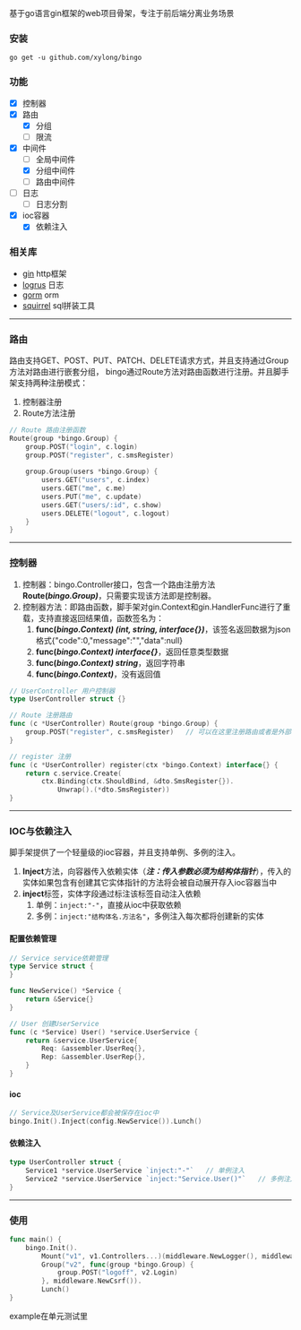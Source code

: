 基于go语言gin框架的web项目骨架，专注于前后端分离业务场景

### 安装
```
go get -u github.com/xylong/bingo
```

### 功能
- [x] 控制器
- [x] 路由
    - [x] 分组
    - [ ] 限流
- [x] 中间件
    - [ ] 全局中间件
    - [x] 分组中间件
    - [ ] 路由中间件
- [ ] 日志
    - [ ] 日志分割
- [x] ioc容器
    - [x] 依赖注入

### 相关库
- [gin](https://github.com/gin-gonic/gin) http框架
- [logrus](https://github.com/sirupsen/logrus) 日志
- [gorm](gorm.io/gorm) orm
- [squirrel](github.com/Masterminds/squirrel) sql拼装工具

****

### 路由
路由支持GET、POST、PUT、PATCH、DELETE请求方式，并且支持通过Group方法对路由进行嵌套分组， bingo通过Route方法对路由函数进行注册。并且脚手架支持两种注册模式：
1. 控制器注册
2. Route方法注册
```go
// Route 路由注册函数
Route(group *bingo.Group) {
    group.POST("login", c.login)
    group.POST("register", c.smsRegister)
	
    group.Group(users *bingo.Group) {
        users.GET("users", c.index)
        users.GET("me", c.me)
        users.PUT("me", c.update)
        users.GET("users/:id", c.show)
        users.DELETE("logout", c.logout)
    }
}
```

****

### 控制器
1. 控制器：bingo.Controller接口，包含一个路由注册方法**Route(*bingo.Group)***，只需要实现该方法即是控制器。
2. 控制器方法：即路由函数，脚手架对gin.Context和gin.HandlerFunc进行了重载，支持直接返回结果值，函数签名为：
   1. **func(*bingo.Context) (int, string, interface{})***，该签名返回数据为json格式{"code":0,"message":"","data":null}
   2. **func(*bingo.Context) interface{}***，返回任意类型数据
   3. **func(*bingo.Context) string***，返回字符串
   4. **func(*bingo.Context)***，没有返回值
```go
// UserController 用户控制器
type UserController struct {}

// Route 注册路由
func (c *UserController) Route(group *bingo.Group) {
	group.POST("register", c.smsRegister)   // 可以在这里注册路由或者是外部注册路由
}

// register 注册
func (c *UserController) register(ctx *bingo.Context) interface{} {
	return c.service.Create(
		ctx.Binding(ctx.ShouldBind, &dto.SmsRegister{}).
			Unwrap().(*dto.SmsRegister))
}
```

****

### IOC与依赖注入
脚手架提供了一个轻量级的ioc容器，并且支持单例、多例的注入。
1. **Inject**方法，向容器传入依赖实体（***注：传入参数必须为结构体指针***），传入的实体如果包含有创建其它实体指针的方法将会被自动展开存入ioc容器当中
2. **inject**标签，实体字段通过标注该标签自动注入依赖
   1. 单例：`inject:"-"`，直接从ioc中获取依赖
   2. 多例：`inject:"结构体名.方法名"`，多例注入每次都将创建新的实体

#### 配置依赖管理
```go
// Service service依赖管理
type Service struct {
}

func NewService() *Service {
    return &Service{}
}

// User 创建UserService
func (c *Service) User() *service.UserService {
    return &service.UserService{
        Req: &assembler.UserReq{},
        Rep: &assembler.UserRep{},
    }
}
```
#### ioc
```go
// Service及UserService都会被保存在ioc中
bingo.Init().Inject(config.NewService()).Lunch()
```
#### 依赖注入
```go
type UserController struct {
    Service1 *service.UserService `inject:"-"`   // 单例注入
    Service2 *service.UserService `inject:"Service.User()"`   // 多例注入
}
```

****

### 使用
```go
func main() {
    bingo.Init().
        Mount("v1", v1.Controllers...)(middleware.NewLogger(), middleware.NewValidate()).
        Group("v2", func(group *bingo.Group) {
            group.POST("logoff", v2.Login)
        }, middleware.NewCsrf()).
        Lunch()
}
```
example在单元测试里


